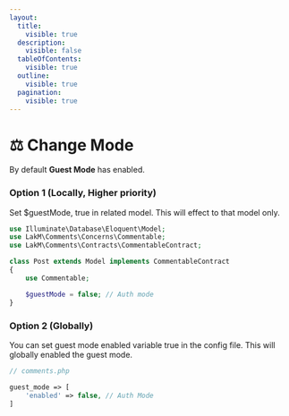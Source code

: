 ```yaml
---
layout:
  title:
    visible: true
  description:
    visible: false
  tableOfContents:
    visible: true
  outline:
    visible: true
  pagination:
    visible: true
---
```


# ⚖️ Change Mode

By default **Guest Mode** has enabled.

### Option 1  (Locally, Higher priority)

Set $guestMode, true in related model. This will effect to that model only.

```php
use Illuminate\Database\Eloquent\Model;
use LakM\Comments\Concerns\Commentable;
use LakM\Comments\Contracts\CommentableContract;

class Post extends Model implements CommentableContract
{
    use Commentable;

    $guestMode = false; // Auth mode
}
```

### Option 2 (Globally)

You can set guest mode enabled variable true in the config file. This will globally enabled the guest mode.

```php
// comments.php

guest_mode => [
    'enabled' => false, // Auth Mode
]
```
